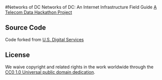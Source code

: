 #Networks of DC
Networks of DC: An Internet Infrastructure Field Guide [A Telecom Data Hackathon Project](https://hackpad.com/Networks-of-DC-An-Internet-Infrastructure-Field-Guide-FMlGHKyVClD)

## Source Code
Code forked from [U.S. Digital Services](https://github.com/usds/playbook)

## License
We waive copyright and related rights in the work worldwide through the [CC0 1.0 Universal public domain dedication](https://creativecommons.org/publicdomain/zero/1.0/).
